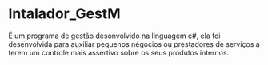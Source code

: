 # Intalador_GestM
É um programa de gestão desonvolvido na linguagem c#, ela foi desenvolvida para auxiliar pequenos négocios ou prestadores de serviços a terem um controle mais assertivo sobre os seus produtos internos.
